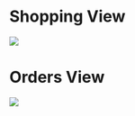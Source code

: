 # Shopping View
![](https://i.imgur.com/YHBc2O8.png) 
# Orders View
![](https://i.imgur.com/KwH4YEy.png)
